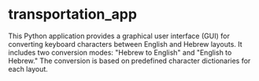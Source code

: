 # transportation_app
This Python application provides a graphical user interface (GUI) for converting keyboard characters between English and Hebrew layouts. It includes two conversion modes: "Hebrew to English" and "English to Hebrew." The conversion is based on predefined character dictionaries for each layout.
